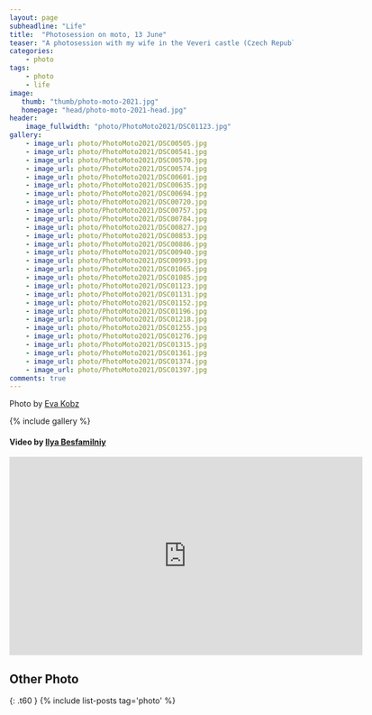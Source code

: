 ```yaml
---
layout: page
subheadline: "Life"
title:  "Photosession on moto, 13 June"
teaser: "A photosession with my wife in the Veveri castle (Czech Republic). 13 June 2021"
categories:
    - photo
tags:
    - photo
    - life
image:
   thumb: "thumb/photo-moto-2021.jpg"
   homepage: "head/photo-moto-2021-head.jpg"
header:
    image_fullwidth: "photo/PhotoMoto2021/DSC01123.jpg"
gallery:
    - image_url: photo/PhotoMoto2021/DSC00505.jpg
    - image_url: photo/PhotoMoto2021/DSC00541.jpg
    - image_url: photo/PhotoMoto2021/DSC00570.jpg
    - image_url: photo/PhotoMoto2021/DSC00574.jpg
    - image_url: photo/PhotoMoto2021/DSC00601.jpg
    - image_url: photo/PhotoMoto2021/DSC00635.jpg
    - image_url: photo/PhotoMoto2021/DSC00694.jpg
    - image_url: photo/PhotoMoto2021/DSC00720.jpg
    - image_url: photo/PhotoMoto2021/DSC00757.jpg
    - image_url: photo/PhotoMoto2021/DSC00784.jpg
    - image_url: photo/PhotoMoto2021/DSC00827.jpg
    - image_url: photo/PhotoMoto2021/DSC00853.jpg
    - image_url: photo/PhotoMoto2021/DSC00886.jpg
    - image_url: photo/PhotoMoto2021/DSC00940.jpg
    - image_url: photo/PhotoMoto2021/DSC00993.jpg
    - image_url: photo/PhotoMoto2021/DSC01065.jpg
    - image_url: photo/PhotoMoto2021/DSC01085.jpg
    - image_url: photo/PhotoMoto2021/DSC01123.jpg
    - image_url: photo/PhotoMoto2021/DSC01131.jpg
    - image_url: photo/PhotoMoto2021/DSC01152.jpg
    - image_url: photo/PhotoMoto2021/DSC01196.jpg
    - image_url: photo/PhotoMoto2021/DSC01218.jpg
    - image_url: photo/PhotoMoto2021/DSC01255.jpg
    - image_url: photo/PhotoMoto2021/DSC01276.jpg
    - image_url: photo/PhotoMoto2021/DSC01315.jpg
    - image_url: photo/PhotoMoto2021/DSC01361.jpg
    - image_url: photo/PhotoMoto2021/DSC01374.jpg
    - image_url: photo/PhotoMoto2021/DSC01397.jpg
comments: true
---
```


Photo by [Eva Kobz](https://www.instagram.com/evakobz/)

{% include gallery %}


#### Video by [Ilya Besfamilniy](https://www.instagram.com/ilya_besfamilniy/)

<iframe width="627" height="352" src="https://www.youtube.com/embed/eoUa4RZQAUU" frameborder="0" allowfullscreen></iframe>

## Other Photo
{: .t60 }
{% include list-posts tag='photo' %}
